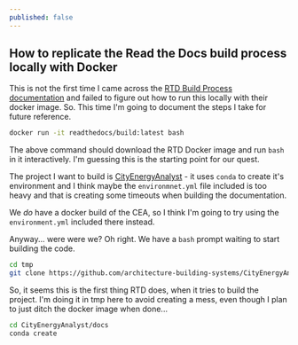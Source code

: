 ```yaml
---
published: false
---
```

## How to replicate the Read the Docs build process locally with Docker

This is not the first time I came across the [RTD Build Process documentation](https://docs.readthedocs.io/en/stable/builds.html#how-we-build-documentation) and failed to figure out how to run this locally with their docker image. So. This time I'm going to document the steps I take for future reference.

```bash
docker run -it readthedocs/build:latest bash
```

The above command should download the RTD Docker image and run `bash` in it interactively. I'm guessing this is the starting point for our quest.

The  project I want to build is [CityEnergyAnalyst](https://github.com/architecture-building-systems/CityEnergyAnalyst) - it uses `conda` to create it's environment and I think maybe the `environmnet.yml` file included is too heavy and that is creating some timeouts when building the documentation.

We _do_ have a docker build of the CEA, so I think I'm going to try using the `environment.yml` included there instead.

Anyway... were were we? Oh right. We have a `bash` prompt waiting to start building the code.

```bash
cd tmp
git clone https://github.com/architecture-building-systems/CityEnergyAnalyst.git
```

So, it seems this is the first thing RTD does, when it tries to build the project. I'm doing it in tmp here to avoid creating a mess, even though I plan to just ditch the docker image when done...

```bash
cd CityEnergyAnalyst/docs
conda create
```





